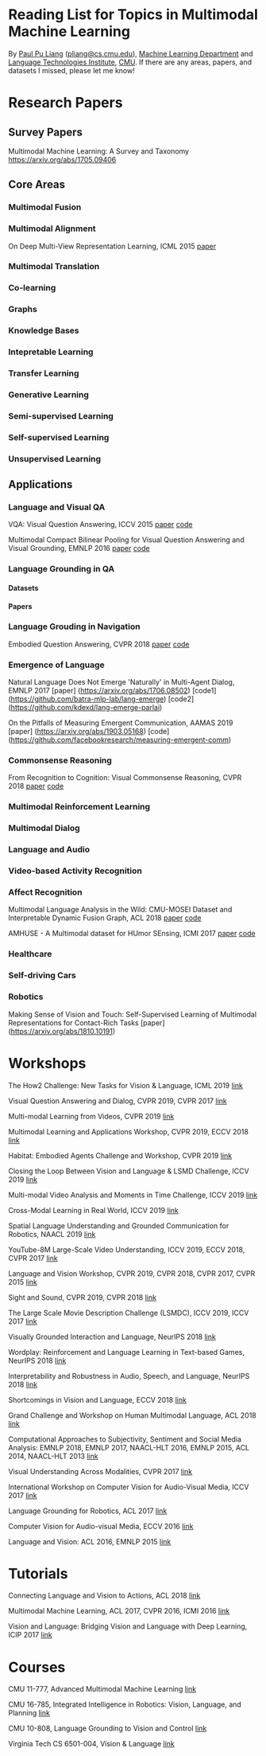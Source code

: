 # Reading List for Topics in Multimodal Machine Learning
By [Paul Pu Liang](http://www.cs.cmu.edu/~pliang/) (pliang@cs.cmu.edu), [Machine Learning Department](http://www.ml.cmu.edu/) and [Language Technologies Institute](https://www.lti.cs.cmu.edu/), [CMU](https://www.cmu.edu/). If there are any areas, papers, and datasets I missed, please let me know!

# Research Papers

## Survey Papers

Multimodal Machine Learning: A Survey and Taxonomy https://arxiv.org/abs/1705.09406

## Core Areas

### Multimodal Fusion

### Multimodal Alignment

On Deep Multi-View Representation Learning, ICML 2015 [paper](http://proceedings.mlr.press/v37/wangb15.pdf)

### Multimodal Translation

### Co-learning

### Graphs

### Knowledge Bases

### Intepretable Learning

### Transfer Learning

### Generative Learning

### Semi-supervised Learning

### Self-supervised Learning

### Unsupervised Learning

## Applications

### Language and Visual QA

VQA: Visual Question Answering, ICCV 2015 [paper](https://arxiv.org/abs/1505.00468) [code](https://visualqa.org/)

Multimodal Compact Bilinear Pooling for Visual Question Answering and Visual Grounding, EMNLP 2016 [paper](https://arxiv.org/abs/1606.01847) [code](https://github.com/akirafukui/vqa-mcb)

### Language Grounding in QA

#### Datasets

#### Papers

### Language Grouding in Navigation

Embodied Question Answering, CVPR 2018 [paper](https://arxiv.org/abs/1711.11543) [code](https://embodiedqa.org/)

### Emergence of Language

Natural Language Does Not Emerge 'Naturally' in Multi-Agent Dialog, EMNLP 2017 [paper] (https://arxiv.org/abs/1706.08502) [code1] (https://github.com/batra-mlp-lab/lang-emerge) [code2] (https://github.com/kdexd/lang-emerge-parlai)

On the Pitfalls of Measuring Emergent Communication, AAMAS 2019 [paper] (https://arxiv.org/abs/1903.05168) [code] (https://github.com/facebookresearch/measuring-emergent-comm) 

### Commonsense Reasoning

From Recognition to Cognition: Visual Commonsense Reasoning, CVPR 2018 [paper](https://arxiv.org/abs/1811.10830) [code](https://visualcommonsense.com/)

### Multimodal Reinforcement Learning

### Multimodal Dialog

### Language and Audio

### Video-based Activity Recognition

### Affect Recognition

Multimodal Language Analysis in the Wild: CMU-MOSEI Dataset and Interpretable Dynamic Fusion Graph, ACL 2018 [paper](http://aclweb.org/anthology/P18-1208) [code](https://github.com/A2Zadeh/CMU-MultimodalSDK)

AMHUSE - A Multimodal dataset for HUmor SEnsing, ICMI 2017 [paper](https://dl.acm.org/citation.cfm?id=3136806) [code](http://amhuse.phuselab.di.unimi.it/)

### Healthcare

### Self-driving Cars

### Robotics

Making Sense of Vision and Touch: Self-Supervised Learning of Multimodal Representations for Contact-Rich Tasks [paper] (https://arxiv.org/abs/1810.10191)

# Workshops

The How2 Challenge: New Tasks for Vision & Language, ICML 2019 [link](https://srvk.github.io/how2-challenge/)

Visual Question Answering and Dialog, CVPR 2019, CVPR 2017 [link](https://visualqa.org/workshop.html)

Multi-modal Learning from Videos, CVPR 2019 [link](https://sites.google.com/view/mmlv/home)

Multimodal Learning and Applications Workshop, CVPR 2019, ECCV 2018 [link](https://mula-workshop.github.io/)

Habitat: Embodied Agents Challenge and Workshop, CVPR 2019 [link](https://aihabitat.org/workshop/)

Closing the Loop Between Vision and Language & LSMD Challenge, ICCV 2019 [link](https://sites.google.com/site/iccv19clvllsmdc/)

Multi-modal Video Analysis and Moments in Time Challenge, ICCV 2019 [link](https://sites.google.com/view/multimodalvideo/)

Cross-Modal Learning in Real World, ICCV 2019 [link](https://cromol.github.io/)

Spatial Language Understanding and Grounded Communication for Robotics, NAACL 2019 [link](https://splu-robonlp.github.io/)

YouTube-8M Large-Scale Video Understanding, ICCV 2019, ECCV 2018, CVPR 2017 [link](https://research.google.com/youtube8m/workshop2018/)

Language and Vision Workshop, CVPR 2019, CVPR 2018, CVPR 2017, CVPR 2015 [link](http://languageandvision.com/)

Sight and Sound, CVPR 2019, CVPR 2018 [link](http://sightsound.org/)

The Large Scale Movie Description Challenge (LSMDC), ICCV 2019, ICCV 2017 [link](https://sites.google.com/site/describingmovies/)

Visually Grounded Interaction and Language, NeurIPS 2018 [link](https://nips2018vigil.github.io/)

Wordplay: Reinforcement and Language Learning in Text-based Games, NeurIPS 2018 [link](https://www.wordplay2018.com/)

Interpretability and Robustness in Audio, Speech, and Language, NeurIPS 2018 [link](https://irasl.gitlab.io/)

Shortcomings in Vision and Language, ECCV 2018 [link](https://sites.google.com/view/sivl/)

Grand Challenge and Workshop on Human Multimodal Language, ACL 2018 [link](http://multicomp.cs.cmu.edu/acl2018multimodalchallenge/)

Computational Approaches to Subjectivity, Sentiment and Social Media Analysis: EMNLP 2018, EMNLP 2017, NAACL-HLT 2016, EMNLP 2015, ACL 2014, NAACL-HLT 2013 [link](https://wt-public.emm4u.eu/wassa2018/)

Visual Understanding Across Modalities, CVPR 2017 [link](http://vuchallenge.org/)

International Workshop on Computer Vision for Audio-Visual Media, ICCV 2017 [link](https://cvavm2017.wordpress.com/)

Language Grounding for Robotics, ACL 2017 [link](https://robo-nlp.github.io/2017_index.html)

Computer Vision for Audio-visual Media, ECCV 2016 [link](https://cvavm2016.wordpress.com/)

Language and Vision: ACL 2016, EMNLP 2015 [link](https://vision.cs.hacettepe.edu.tr/vl2016/)

# Tutorials
Connecting Language and Vision to Actions, ACL 2018 [link](https://lvatutorial.github.io/)

Multimodal Machine Learning, ACL 2017, CVPR 2016, ICMI 2016 [link](https://sites.google.com/site/multiml2016cvpr/)

Vision and Language: Bridging Vision and Language with Deep Learning, ICIP 2017 [link](https://www.microsoft.com/en-us/research/publication/vision-language-bridging-vision-language-deep-learning/)

# Courses
CMU 11-777, Advanced Multimodal Machine Learning [link](https://piazza.com/cmu/fall2018/11777/resources)

CMU 16-785, Integrated Intelligence in Robotics: Vision, Language, and Planning [link](http://www.cs.cmu.edu/~jeanoh/16-785/)

CMU 10-808, Language Grounding to Vision and Control [link](https://katefvision.github.io/LanguageGrounding/)

Virginia Tech CS 6501-004, Vision & Language [link](http://www.cs.virginia.edu/~vicente/vislang/)
